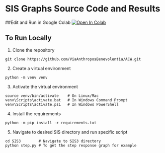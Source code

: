 # SIS Graphs Source Code and Results

##Edit and Run in Google Colab
[![Open In Colab](https://colab.research.google.com/assets/colab-badge.svg)](https://colab.research.google.com/github/ViaAnthroposBenevolentia/ACW/blob/main/SIS3/ColabNotebook.ipynb)

## To Run Locally

1. Clone the repository

```
git clone https://github.com/ViaAnthroposBenevolentia/ACW.git
```

2. Create a virtual environment

```
python -m venv venv
```

3. Activate the virtual environment
```
source venv/bin/activate    # On Linux/Mac
venv\Scripts\activate.bat   # In Windows Command Prompt
venv\Scripts\activate.ps1   # In Windows PowerShell
```

4. Install the requirements

```
python -m pip install -r requirements.txt
```

5. Navigate to desired SIS directory and run specific script

```
cd SIS3        # Navigate to SIS3 directory
python step.py # To get the step response graph for example
```
